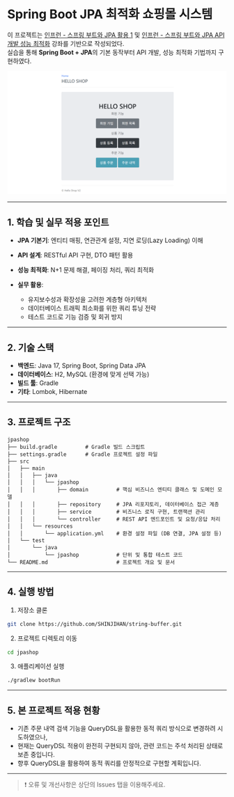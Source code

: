 # Spring Boot JPA 최적화 쇼핑몰 시스템

이 프로젝트는 [인프런 - 스프링 부트와 JPA 활용 1](https://www.inflearn.com/ja/course/%EC%8A%A4%ED%94%84%EB%A7%81%EB%B6%80%ED%8A%B8-JPA-%ED%99%9C%EC%9A%A9-1) 및
[인프런 - 스프링 부트와 JPA API 개발 성능 최적화](https://www.inflearn.com/ja/course/%EC%8A%A4%ED%94%84%EB%A7%81%EB%B6%80%ED%8A%B8-JPA-API%EA%B0%9C%EB%B0%9C-%EC%84%B1%EB%8A%A5%EC%B5%9C%EC%A0%81%ED%99%94) 강좌를 기반으로 작성되었다.<br>
실습을 통해 **Spring Boot + JPA**의 기본 동작부터 API 개발, 성능 최적화 기법까지 구현하였다.

![웹사이트 첫 페이지 - 스프링 부트 JPA 쇼핑몰](./images/jpashop_mainpage.png)

---

## 1. 학습 및 실무 적용 포인트

* **JPA 기본기**: 엔티티 매핑, 연관관계 설정, 지연 로딩(Lazy Loading) 이해
* **API 설계**: RESTful API 구현, DTO 패턴 활용
* **성능 최적화**: N+1 문제 해결, 페이징 처리, 쿼리 최적화
* **실무 활용**:

  * 유지보수성과 확장성을 고려한 계층형 아키텍처
  * 데이터베이스 트래픽 최소화를 위한 쿼리 튜닝 전략
  * 테스트 코드로 기능 검증 및 회귀 방지

---

## 2. 기술 스택

* **백엔드**: Java 17, Spring Boot, Spring Data JPA
* **데이터베이스**: H2, MySQL (환경에 맞게 선택 가능)
* **빌드 툴**: Gradle
* **기타**: Lombok, Hibernate

---

## 3. 프로젝트 구조

```plaintext
jpashop
├── build.gradle         # Gradle 빌드 스크립트
├── settings.gradle      # Gradle 프로젝트 설정 파일
├── src
│   ├── main
│   │   ├── java
│   │   │   └── jpashop
│   │   │       ├── domain         # 핵심 비즈니스 엔티티 클래스 및 도메인 모델
│   │   │       ├── repository     # JPA 리포지토리, 데이터베이스 접근 계층
│   │   │       ├── service        # 비즈니스 로직 구현, 트랜잭션 관리
│   │   │       └── controller     # REST API 엔드포인트 및 요청/응답 처리
│   │   └── resources
│   │       └── application.yml    # 환경 설정 파일 (DB 연결, JPA 설정 등)
│   └── test
│       └── java
│           └── jpashop            # 단위 및 통합 테스트 코드
└── README.md                      # 프로젝트 개요 및 문서
```

---

## 4. 실행 방법

1. 저장소 클론

```bash
git clone https://github.com/SHINJIHAN/string-buffer.git
```

2. 프로젝트 디렉토리 이동

```bash
cd jpashop
```

3. 애플리케이션 실행

```bash
./gradlew bootRun
```

---
## 5. 본 프로젝트 적용 현황

* 기존 주문 내역 검색 기능을 QueryDSL을 활용한 동적 쿼리 방식으로 변경하려 시도하였으나,
* 현재는 QueryDSL 적용이 완전히 구현되지 않아, 관련 코드는 주석 처리된 상태로 보존 중입니다.
* 향후 QueryDSL을 활용하여 동적 쿼리를 안정적으로 구현할 계획입니다.

---
>❗ 오류 및 개선사항은 상단의 Issues 탭을 이용해주세요.
